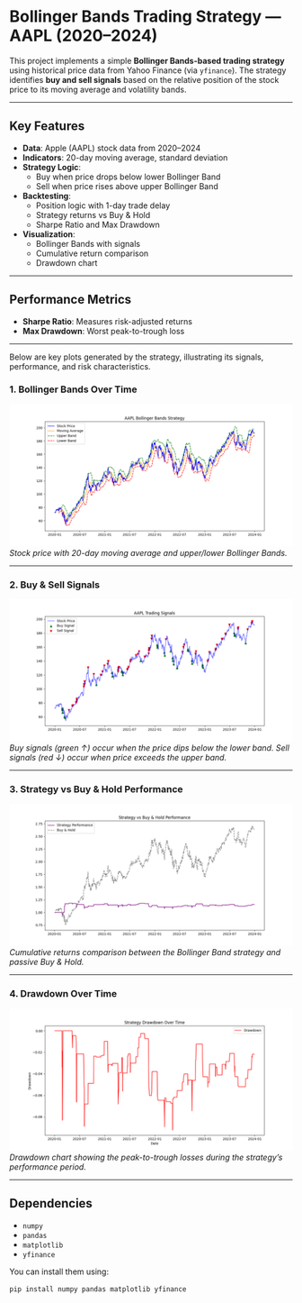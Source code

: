 # Bollinger Bands Trading Strategy — AAPL (2020–2024)

This project implements a simple **Bollinger Bands-based trading strategy** using historical price data from Yahoo Finance (via `yfinance`). The strategy identifies **buy and sell signals** based on the relative position of the stock price to its moving average and volatility bands.

---

## Key Features

- **Data**: Apple (AAPL) stock data from 2020–2024
- **Indicators**: 20-day moving average, standard deviation
- **Strategy Logic**:
  - Buy when price drops below lower Bollinger Band
  - Sell when price rises above upper Bollinger Band
- **Backtesting**:
  - Position logic with 1-day trade delay
  - Strategy returns vs Buy & Hold
  - Sharpe Ratio and Max Drawdown
- **Visualization**:
  - Bollinger Bands with signals
  - Cumulative return comparison
  - Drawdown chart

---

## Performance Metrics

- **Sharpe Ratio**: Measures risk-adjusted returns  
- **Max Drawdown**: Worst peak-to-trough loss  

---
Below are key plots generated by the strategy, illustrating its signals, performance, and risk characteristics.

### 1. Bollinger Bands Over Time
![Bollinger Bands](myplot1.png)  
*Stock price with 20-day moving average and upper/lower Bollinger Bands.*

---

### 2. Buy & Sell Signals
![Trading Signals](myplot2.png)  
*Buy signals (green ↑) occur when the price dips below the lower band. Sell signals (red ↓) occur when price exceeds the upper band.*

---

### 3. Strategy vs Buy & Hold Performance
![Strategy Performance](myplot3.png)  
*Cumulative returns comparison between the Bollinger Band strategy and passive Buy & Hold.*

---

### 4. Drawdown Over Time
![Drawdown](myplot4.png)  
*Drawdown chart showing the peak-to-trough losses during the strategy’s performance period.*

---

## Dependencies

- `numpy`
- `pandas`
- `matplotlib`
- `yfinance`

You can install them using:

```bash
pip install numpy pandas matplotlib yfinance


